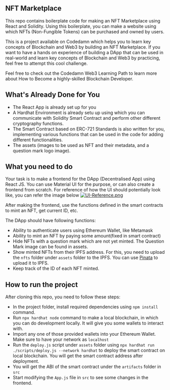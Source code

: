 ## NFT Marketplace

This repo contains boilerplate code for making an NFT Marketplace using React and Solidity. Using this boilerplate, you can make a website using which NFTs (Non-Fungible Tokens) can be purchased and owned by users.

This is a project available on Codedamn which helps you to learn key concepts of Blockchain and Web3 by building an NFT Marketplace. If you want to have a hands on experience of building a DApp that can be used in real-world and learn key concepts of Blockchain and Web3 by practicing, feel free to attempt this cool challenge. 

Feel free to check out the Codedamn Web3 Learning Path to learn more about How to Become a highly-skilled Blockchain Developer.

## What's Already Done for You

- The React App is already set up for you
- A Hardhat Environment is already setu up using which you can communicate with Solidity Smart Contract and perform other different cryptography functions. 
- The Smart Contract based on ERC-721 Standards is also written for you, implementing various functions that can be used in the code for adding different functionalities. 
- The assets (images to be used as NFT and their metadata, and a question mark logo image).

## What you need to do

Your task is to make a frontend for the DApp (Decentralised App) using React JS. You can use Material UI for the purpose, or can also create a frontend from scratch. For reference of how the UI should potentially look like, you can refer the image below
[![UI-Reference.png](https://i.postimg.cc/tRSByCYB/UI-Reference.png)](https://postimg.cc/V5tqWw9t)

After making the frontend, use the functions defined in the smart contracts to mint an NFT, get current ID, etc.

The DApp should have following functions:

- Ability to authenticate users using Ethereum Wallet, like Metamask
- Ability to mint an NFT by paying some amount(fixed in smart contract)
- Hide NFTs with a question mark which are not yet minted. The Question Mark image can be found in assets.
- Show minted NFTs from their IPFS address. For this, you need to upload the ```nfts``` folder under ```assets``` folder to the IPFS. You can use [Pinata](https://www.pinata.cloud/) to upload it to IPFS.
- Keep track of the ID of each NFT minted.

## How to run the project

After cloning this repo, you need to follow these steps:

- In the project folder, install required dependencies using ```npm install``` command.
- Run ```npx hardhat node``` command to make a local blockchain, in which you can do development locally. It will give you some wallets to interact with.
- Import any one of those provided wallets into your Ethereum Wallet. Make sure to have your network as ```localhost```
- Run the ```deploy.js``` script under ```assets``` folder using ```npx hardhat run ./scripts/deploy.js --network hardhat``` to deploy the smart contract on local blockchain. You will get the smart contract address after deployment.
- You will get the ABI of the smart contract under the ```artifacts``` folder in ```src```
- Start modifying the ```App.js``` file in ```src``` to see some changes in the frontend.